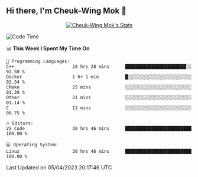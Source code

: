 ## Hi there, I'm Cheuk-Wing Mok 👋

<!--
**mozro0327/mozro0327** is a ✨ _special_ ✨ repository because its `README.md` (this file) appears on your GitHub profile.

Here are some ideas to get you started:

- 🔭 I’m currently working on ...
- 🌱 I’m currently learning ...
- 👯 I’m looking to collaborate on ...
- 🤔 I’m looking for help with ...
- 💬 Ask me about ...
- 📫 How to reach me: ...
- 😄 Pronouns: ...
- ⚡ Fun fact: ...
-->

<p align="center">
  <a href="https://github.com/mozro0327" class="rich-diff-level-one">
    <img src="https://github-readme-stats.vercel.app/api?username=mozro0327&title_color=333&text_color=777" alt="Cheuk-Wing Mok's Stats" >
    <!-- &hide=issues
    <img src="https://github-readme-stats.vercel.app/api?username=mozro0327&hide=issues&title_color=333&text_color=777" alt="Cheuk-Wing Mok's Stats" >
    -->
  </a>
</p>

<!--START_SECTION:waka-->
![Code Time](http://img.shields.io/badge/Code%20Time-1%2C377%20hrs%201%20min-blue)

📊 **This Week I Spent My Time On** 

```text
💬 Programming Languages: 
C++                      28 hrs 28 mins      ███████████████████████░░   92.50 % 
Docker                   1 hr 1 min          █░░░░░░░░░░░░░░░░░░░░░░░░   03.34 % 
CMake                    25 mins             ░░░░░░░░░░░░░░░░░░░░░░░░░   01.39 % 
Other                    21 mins             ░░░░░░░░░░░░░░░░░░░░░░░░░   01.14 % 
C                        13 mins             ░░░░░░░░░░░░░░░░░░░░░░░░░   00.75 % 

🔥 Editors: 
VS Code                  30 hrs 46 mins      █████████████████████████   100.00 % 

💻 Operating System: 
Linux                    30 hrs 46 mins      █████████████████████████   100.00 % 
```


 Last Updated on 05/04/2023 20:17:46 UTC
<!--END_SECTION:waka-->
